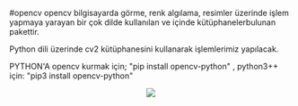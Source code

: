 
#opencv
opencv bilgisayarda görme, renk algılama, resimler üzerinde işlem yapmaya yarayan bir çok dilde kullanılan ve içinde kütüphanelerbulunan pakettir.

Python dili üzerinde cv2 kütüphanesini kullanarak işlemlerimiz yapılacak.

PYTHON'A opencv kurmak için;
"pip install opencv-python" , python3++ için: "pip3 install opencv-python"


<p align="center">
  <img src="https://user-images.githubusercontent.com/82450697/115616001-52d1c380-a2f8-11eb-83f8-bda1815e8b3c.PNG">
</p>
